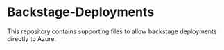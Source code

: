 # Backstage-Deployments
This repository contains supporting files to allow backstage deployments directly to Azure.